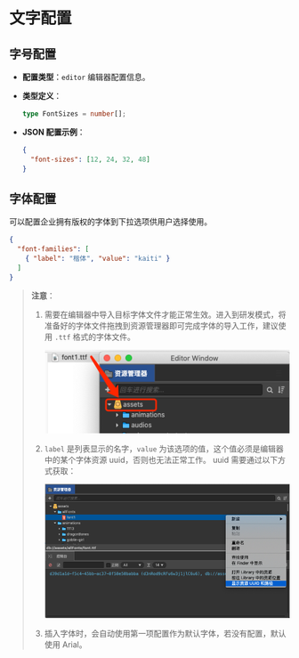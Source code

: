 # 文字配置

## 字号配置

- **配置类型**：`editor` 编辑器配置信息。

- **类型定义**：

    ```ts
    type FontSizes = number[];
    ```

- **JSON 配置示例**：

    ```json
    {
      "font-sizes": [12, 24, 32, 48]
    }
    ```

## 字体配置

可以配置企业拥有版权的字体到下拉选项供用户选择使用。

```json
{
  "font-families": [
    { "label": "楷体", "value": "kaiti" }
  ]
}
```

> **注意**：
>
> 1. 需要在编辑器中导入目标字体文件才能正常生效。进入到研发模式，将准备好的字体文件拖拽到资源管理器即可完成字体的导入工作，建议使用 `.ttf` 格式的字体文件。
>
>    ![import](./img/import.png)
>
> 2. `label` 是列表显示的名字，`value` 为该选项的值，这个值必须是编辑器中的某个字体资源 uuid，否则也无法正常工作。 uuid 需要通过以下方式获取：
>
>    ![uuid](./img/uuid.png)
>
> 3. 插入字体时，会自动使用第一项配置作为默认字体，若没有配置，默认使用 Arial。
